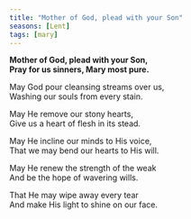 ```yaml
---
title: "Mother of God, plead with your Son"
seasons: [Lent]
tags: [mary]
---
```


**Mother of God, plead with your Son,   
Pray for us sinners, Mary most pure.**

May God pour cleansing streams over us,   
Washing our souls from every stain.

May He remove our stony hearts,   
Give us a heart of flesh in its stead.

May He incline our minds to His voice,   
That we may bend our hearts to His will.

May He renew the strength of the weak   
And be the hope of wavering wills.

That He may wipe away every tear   
And make His light to shine on our face.